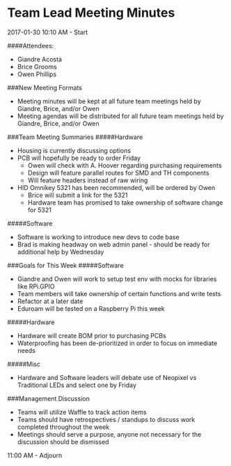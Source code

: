 Team Lead Meeting Minutes
====

2017-01-30
10:10 AM - Start

####Attendees:
* Giandre Acosta
* Brice Grooms
* Owen Phillips
		
###New Meeting Formats
* Meeting minutes will be kept at all future team meetings held by Giandre, Brice, and/or Owen
* Meeting agendas will be distributed for all future team meetings held by Giandre, Brice, and/or Owen

###Team Meeting Summaries
#####Hardware
* Housing is currently discussing options
* PCB will hopefully be ready to order Friday
	* Owen will check with A. Hoover regarding purchasing requirements
	* Design will feature parallel routes for SMD and TH components
	* Will feature headers instead of raw wiring
* HID Omnikey 5321 has been recommended, will be ordered by Owen
	* Brice will submit a link for the 5321
	* Hardware team has promised to take ownership of software change for 5321

#####Software
* Software is working to introduce new devs to code base
* Brad is making headway on web admin panel - should be ready for additional help by Wednesday
		
###Goals for This Week
#####Software
* Giandre and Owen will work to setup test env with mocks for libraries like RPi.GPIO
* Team members will take ownership of certain functions and write tests
* Refactor at a later date
* Eduroam will be tested on a Raspberry Pi this week

#####Hardware
* Hardware will create BOM prior to purchasing PCBs
* Waterproofing has been de-prioritized in order to focus on immediate needs

#####Misc
* Hardware and Software leaders will debate use of Neopixel vs Traditional LEDs and select one by Friday

###Management Discussion
* Teams will utilize Waffle to track action items
* Teams should have retrospectives / standups to discuss work completed throughout the week
* Meetings should serve a purpose, anyone not necessary for the discussion should be dismissed

11:00 AM - Adjourn
